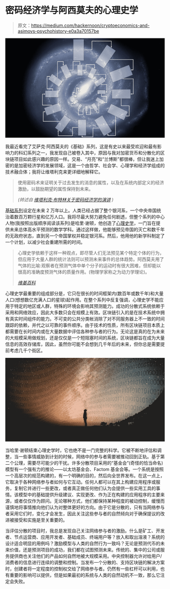 # 密码经济学与阿西莫夫的心理史学

> 原文：<https://medium.com/hackernoon/cryptoeconomics-and-asimovs-psychohistory-e0a3a70157be>

![](img/f73c890dd4f3dcfb4713a0723fb7aa68.png)

我最近看完了艾萨克·阿西莫夫的《基础》系列，这是有史以来最受欢迎和最有影响力的科幻系列之一，我发现自己被卷入其中，原因与我对加密货币和分散化的区块链项目如此感兴趣的原因一样。交易、“月亮”和“兰博斯”都很棒，但让我迷上加密的是加密经济学的发展领域，这是一个由哲学、社会学、心理学和经济学组成的技术融合体；我将让维塔利克来更详细地解释它。

> 使用密码术来证明关于过去发生的消息的属性，以及在系统内部定义的经济激励，以鼓励期望的属性保持到未来。
> 
> *(转述自* [*维塔利克·布特林关于密码经济学的演讲*](https://www.youtube.com/watch?v=pKqdjaH1dRo) *)*

[基础系列](https://www.amazon.com/Complete-Asimovs-Foundation-Foundations-Prelude/dp/B01EFDEMS8)设定在未来 2 万年以上。人类已经占据了整个银河系，一个中央帝国统治着数百万颗行星和亿万人口。我将尽最大努力避免任何剧透，但整个系列的中心人物(我按照出版顺序阅读该系列)是哈里·谢顿，他创造了[心理史学](https://hackernoon.com/tagged/psychohistory)，一门旨在提供未来总体高水平预测的数学学科。通过这样做，他能够预见帝国的灭亡和数千年的无政府状态，直到另一个帝国掌权并稳定银河系。然后，他用他的新学科制定了一个计划，以减少社会重建所需的时间。

> 心理史学依赖于这样一种观点，即尽管人们无法预见某个特定个体的行为，但应用于大量人群的统计法则可以预测未来事件的总体趋势。阿西莫夫用了气体的比喻:观察者在预测气体中单个分子的运动时有很大困难，但却能以很高的准确度预测气体的质量作用。(物理学家称之为动力学理论)。
> 
> [*维基百科*](https://en.wikipedia.org/wiki/Psychohistory_(fictional))

心理史学最重要的组成部分是，它只在很长的时间框架内(数百年或数千年)和大量人口(想想数亿充满人口的星球)起作用。在整个系列中反复强调，心理史学不能应用于特定的地区或人群，特殊的环境会影响其预测能力。成功的分散式系统依赖于采用和网络效应，因此大多数只会在规模上有效。区块链引入的是在技术系统中拥有真实时间组件的能力。不可变的公共分类帐消除了对不同服务器上不一致的时间跟踪的依赖，并代之以可靠的事件顺序。由于技术的性质，所有区块链项目本质上都需要在长时间内或在大量数据中评估各种参与者的行为。无论这是真的在为未来的大规模采用做规划，还是仅仅是一个短阻塞时间的系统，区块链都旨在成为大量信息的高效存储库，因此，虽然你可能不会想到几千年后的未来，但你总是需要提前考虑几千个街区。

![](img/4c43d8f61e15399fd0ce6cf35f7c22ef.png)

当哈里·谢顿结束心理史学时，它也绝不是一门完整的科学。它被不断地评估和调整，当一些事情威胁到计划的时候，网络中的参与者需要被推动回到正轨。基于第二个公理，需要尽可能少的干扰。许多分散项目采用的“基金会”(奇怪的恰当命名)模型有一个强有力的推论——以太坊基金会、Factom 基金会等。一个系统是按照一个高层次的规范构建的，有一个明确的目的，然后向全世界发布。在这一点上，它取决于各种网络参与者如何与它互动。任何人都可以在其上构建应用程序或服务，复制它并进行一些更改，或者真正做任何他们认为会提供一些实用工具的事情。该模型中的基础提供升级建议、实现更改、作为正在构建的应用程序的主要来源，或者仅仅作为顾问。无论哪种方式，他们都保持某种程度的被动控制，缓慢而谨慎地将事情推向他们认为对整体更好的方向。由于它是分散的，只有当网络参与者采用它们时，变化才会发生，因此关注这些参与者的自然倾向对于确保提议的改进被接受和实施是至关重要的。

当评估分散的项目时，我总是发现自己关注网络参与者的激励。什么是矿工、开发者、节点运营商、应用开发者、基础成员、终端用户等？放入和取出溶液？系统的设计适合明显的用例吗？激励模型与人类的自然行为一致吗？无论是预测代币的未来价值，还是预测项目的成功，我们都在试图预测未来。传统的、集中的公司或服务提供商也关注他们的产品如何自然地被大规模采用。中央控制器允许对给用户/消费者的信息进行连续的调整和控制。当发布一个分散的、支持区块链的解决方案时，创建者将一定程度的控制权交给了网络参与者。仍然有一些杠杆可以利用，也有重要的影响可以提供，但是如果最初的系统与人类的自然动机不一致，那么它注定会失败。